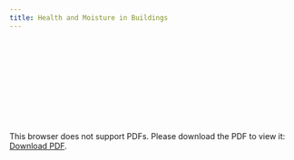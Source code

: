 ```yaml
---
title: Health and Moisture in Buildings
---
```



<object data="/assets/health/health-and-moisture.pdf" type="application/pdf" width="700px" height="700px">
    <embed src="/assets/health/health-and-moisture.pdf">
        <p>This browser does not support PDFs. Please download the PDF to view it: <a href="/assets/health/health-and-moisture.pdf">Download PDF</a>.</p>
</object>
